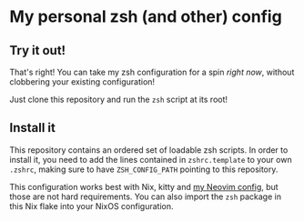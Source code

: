 # My personal zsh (and other) config

## Try it out!

That's right! You can take my zsh configuration for a spin _right now_, without clobbering your existing configuration!

Just clone this repository and run the `zsh` script at its root!

## Install it

This repository contains an ordered set of loadable zsh scripts. In order to install it, you need to add the lines contained in `zshrc.template` to your own `.zshrc`, making sure to have `ZSH_CONFIG_PATH` pointing to this repository.

This configuration works best with Nix, kitty and [my Neovim config](https://cloud.thesola.io/git/thesola10/nvim-config), but those are not hard requirements. You can also import the `zsh` package in this Nix flake into your NixOS configuration.
